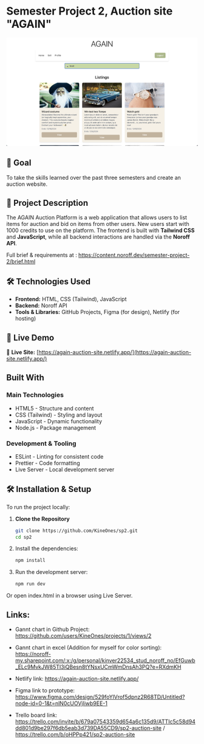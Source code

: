 # Semester Project 2, Auction site "AGAIN"


![AGAIN Auction Website](images/againReadme.png)

## 🎯 Goal
To take the skills learned over the past three semesters and create an auction website.

## 📖 Project Description
The AGAIN Auction Platform is a web application that allows users to list items for auction and bid on items from other users. New users start with 1000 credits to use on the platform.
The frontend is built with **Tailwind CSS** and **JavaScript**, while all backend interactions are handled via the **Noroff API**.

Full brief & requirements at : https://content.noroff.dev/semester-project-2/brief.html

## 🛠️ Technologies Used
- **Frontend:** HTML, CSS (Tailwind), JavaScript
- **Backend:** Noroff API
- **Tools & Libraries:** GitHub Projects, Figma (for design), Netlify (for hosting)

## 🚀 Live Demo
🔗 **Live Site:** [https://again-auction-site.netlify.app/](https://again-auction-site.netlify.app/)

## Built With

### Main Technologies
- HTML5 - Structure and content
- CSS (Tailwind) - Styling and layout
- JavaScript - Dynamic functionality
- Node.js - Package management

### Development & Tooling
- ESLint - Linting for consistent code
- Prettier - Code formatting
- Live Server - Local development server

## 🛠️ Installation & Setup
To run the project locally:

1. **Clone the Repository**  
   ```sh
   git clone https://github.com/KineOnes/sp2.git
   cd sp2
   ```

2. Install the dependencies:

    ```bash
    npm install
    ```

3. Run the development server:

    ```sh
    npm run dev
    ```
Or open index.html in a browser using Live Server.


## Links: 

- Gannt chart in Github Project: https://github.com/users/KineOnes/projects/1/views/2

- Gannt chart in excel (Addition for myself for color sorting): https://noroff-my.sharepoint.com/:x:/g/personal/kinver22534_stud_noroff_no/EfGuwb_ELc9MvkJW85TI3iQBesn8tYNsxUCmWmDnsAh3PQ?e=RXdmKH

- Netlify link: https://again-auction-site.netlify.app/

- Figma link to prototype: https://www.figma.com/design/529foYlVrof5dpnz2R68TD/Untitled?node-id=0-1&t=nlN0cUOVjIiwb9EE-1

- Trello board link: https://trello.com/invite/b/679a07543359d654a6c135d9/ATTIc5c58d94dd801d9be297f6db5eab3d739DA55CD9/sp2-auction-site / https://trello.com/b/oHPPp421/sp2-auction-site

